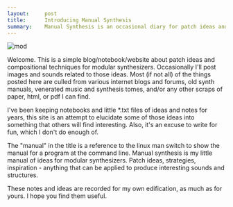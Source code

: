 ```yaml
---
layout:     post
title:      Introducing Manual Synthesis
summary:    Manual Synthesis is an occasional diary for patch ideas and modular synthesis techniques. 
---
```

<img src="{{ site.baseurl }}/images/mod6.jpg" alt="mod" />

Welcome. This is a simple blog/notebook/website about patch ideas and compositional techniques for modular synthesizers. Occasionally I'll post images and sounds related to those ideas. Most (if not all) of the things posted here are culled from various internet blogs and forums, old synth manuals, venerated music and synthesis tomes, and/or any other scraps of paper, html, or pdf I can find. 

I've been keeping notebooks and little *.txt files of ideas and notes for years, this site is an attempt to elucidate some of those ideas into something that others will find interesting. Also, it's an excuse to write for fun, which I don't do enough of. 

The "manual" in the title is a reference to the linux man switch to show the manual for a program at the command line. Manual synthesis is my little manual of ideas for modular synthesizers. Patch ideas, strategies, inspiration - anything that can be applied to produce interesting sounds and structures.

These notes and ideas are recorded for my own edification, as much as for yours. I hope you find them useful.


